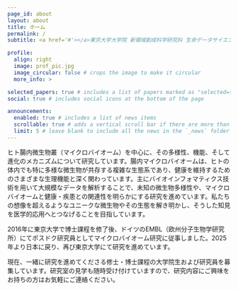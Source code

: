 ```yaml
---
page_id: about
layout: about
title: ホーム
permalink: /
subtitle: <a href='#'></a>東京大学大学院 新領域創成科学研究科 生命データサイエンスセンター

profile:
  align: right
  image: prof_pic.jpg
  image_circular: false # crops the image to make it circular
  more_info: >

selected_papers: true # includes a list of papers marked as "selected={true}"
social: true # includes social icons at the bottom of the page

announcements:
  enabled: true # includes a list of news items
  scrollable: true # adds a vertical scroll bar if there are more than 3 news items
  limit: 5 # leave blank to include all the news in the `_news` folder
---
```


ヒト腸内微生物叢（マイクロバイオーム）を中心に、その多様性、機能、そして進化のメカニズムについて研究しています。腸内マイクロバイオームは、ヒトの体内でも特に多様な微生物が共存する複雑な生態系であり、健康を維持するためのさまざまな生理機能と深く関わっています。主にバイオインフォマティクス技術を用いて大規模なデータを解析することで、未知の微生物多様性や、マイクロバイオームと健康・疾患との関連性を明らかにする研究を進めています。私たちの想像を超えるようなユニークな微生物やその生態を解き明かし、そうした知見を医学的応用へとつなげることを目指しています。

2016年に東京大学で博士課程を修了後、ドイツのEMBL（欧州分子生物学研究所）にてポスドク研究員としてマイクロバイオーム研究に従事しました。2025年より日本に戻り、再び東京大学にて研究を進めています。

現在、一緒に研究を進めてくださる修士・博士課程の大学院生および研究員を募集しています。研究室の見学も随時受け付けていますので、研究内容にご興味をお持ちの方はお気軽にご連絡ください。
